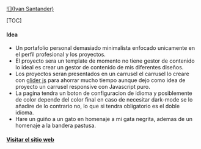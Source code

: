 [![](Ivan Santander)](https://thumbs.subefotos.com/acf57fc07952fd1636468973eebe24eao.jpg)

[TOC]

#### Idea

- Un portafolio personal demasiado minimalista enfocado unicamente en el perfil profesional y los proyectos.
- El proyecto sera un template de momento no tiene gestor de contenido lo ideal es crear un gestor de contenido de mis diferentes diseños.
- Los proyectos seran presentados en un carrusel el carrusel lo creare con [glider js](https://nickpiscitelli.github.io/Glider.js/ "glider js") para ahorrar mucho tiempo aunque dejo como idea de proyecto un carrusel responsive con Javascript puro.
- La pagina tendra un boton de configuracion de idioma y posiblemente de color depende del color final en caso de necesitar dark-mode se lo añadire de lo contrario no, lo que si tendra obligatorio es el doble idioma.
- Hare un guiño a un gato en homenaje a mi gata negrita, ademas de un homenaje a la bandera pastusa.

#### [ Visitar el sitio web](http://ivansantander.com " Visitar el sitio web")